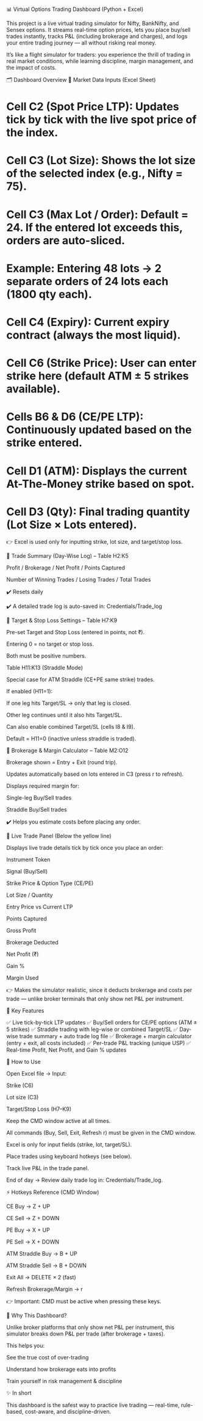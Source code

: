 📊 Virtual Options Trading Dashboard (Python + Excel)

This project is a live virtual trading simulator for Nifty, BankNifty, and Sensex options.
It streams real-time option prices, lets you place buy/sell trades instantly, tracks P&L (including brokerage and charges), and logs your entire trading journey — all without risking real money.

It’s like a flight simulator for traders: you experience the thrill of trading in real market conditions, while learning discipline, margin management, and the impact of costs.

🗂 Dashboard Overview
🔹 Market Data Inputs (Excel Sheet)
# Cell C2 (Spot Price LTP): Updates tick by tick with the live spot price of the index.
# Cell C3 (Lot Size): Shows the lot size of the selected index (e.g., Nifty = 75).
# Cell C3 (Max Lot / Order): Default = 24. If the entered lot exceeds this, orders are auto-sliced.
# Example: Entering 48 lots → 2 separate orders of 24 lots each (1800 qty each).
# Cell C4 (Expiry): Current expiry contract (always the most liquid).
# Cell C6 (Strike Price): User can enter strike here (default ATM ± 5 strikes available).
# Cells B6 & D6 (CE/PE LTP): Continuously updated based on the strike entered.
# Cell D1 (ATM): Displays the current At-The-Money strike based on spot.
# Cell D3 (Qty): Final trading quantity (Lot Size × Lots entered).

👉 Excel is used only for inputting strike, lot size, and target/stop loss.

🔹 Trade Summary (Day-Wise Log) – Table H2:K5

Profit / Brokerage / Net Profit / Points Captured

Number of Winning Trades / Losing Trades / Total Trades

✔️ Resets daily

✔️ A detailed trade log is auto-saved in: Credentials/Trade_log

🔹 Target & Stop Loss Settings – Table H7:K9

Pre-set Target and Stop Loss (entered in points, not ₹).

Entering 0 = no target or stop loss.

Both must be positive numbers.

Table H11:K13 (Straddle Mode)

Special case for ATM Straddle (CE+PE same strike) trades.

If enabled (H11=1):

If one leg hits Target/SL → only that leg is closed.

Other leg continues until it also hits Target/SL.

Can also enable combined Target/SL (cells I8 & I9).

Default = H11=0 (inactive unless straddle is traded).

🔹 Brokerage & Margin Calculator – Table M2:O12

Brokerage shown = Entry + Exit (round trip).

Updates automatically based on lots entered in C3 (press r to refresh).

Displays required margin for:

Single-leg Buy/Sell trades

Straddle Buy/Sell trades

✔️ Helps you estimate costs before placing any order.

🔹 Live Trade Panel (Below the yellow line)

Displays live trade details tick by tick once you place an order:

Instrument Token

Signal (Buy/Sell)

Strike Price & Option Type (CE/PE)

Lot Size / Quantity

Entry Price vs Current LTP

Points Captured

Gross Profit

Brokerage Deducted

Net Profit (₹)

Gain %

Margin Used

👉 Makes the simulator realistic, since it deducts brokerage and costs per trade — unlike broker terminals that only show net P&L per instrument.

🎯 Key Features

✅ Live tick-by-tick LTP updates
✅ Buy/Sell orders for CE/PE options (ATM ± 5 strikes)
✅ Straddle trading with leg-wise or combined Target/SL
✅ Day-wise trade summary + auto trade log file
✅ Brokerage + margin calculator (entry + exit, all costs included)
✅ Per-trade P&L tracking (unique USP)
✅ Real-time Profit, Net Profit, and Gain % updates

🚀 How to Use

Open Excel file → Input:

Strike (C6)

Lot size (C3)

Target/Stop Loss (H7–K9)

Keep the CMD window active at all times.

All commands (Buy, Sell, Exit, Refresh r) must be given in the CMD window.

Excel is only for input fields (strike, lot, target/SL).

Place trades using keyboard hotkeys (see below).

Track live P&L in the trade panel.

End of day → Review daily trade log in: Credentials/Trade_log.

⚡ Hotkeys Reference (CMD Window)

CE Buy → Z + UP

CE Sell → Z + DOWN

PE Buy → X + UP

PE Sell → X + DOWN

ATM Straddle Buy → B + UP

ATM Straddle Sell → B + DOWN

Exit All → DELETE × 2 (fast)

Refresh Brokerage/Margin → r

👉 Important: CMD must be active when pressing these keys.

📌 Why This Dashboard?

Unlike broker platforms that only show net P&L per instrument, this simulator breaks down P&L per trade (after brokerage + taxes).

This helps you:

See the true cost of over-trading

Understand how brokerage eats into profits

Train yourself in risk management & discipline

✨ In short

This dashboard is the safest way to practice live trading — real-time, rule-based, cost-aware, and discipline-driven.
